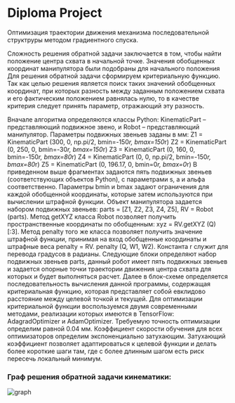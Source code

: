 <h1>Diploma Project</h2>

Оптимизация траектории движения механизма последовательной структруры методом градиентного спуска.

Сложность решения обратной задачи заключается в том, чтобы найти
положение центра схвата в начальной точке. Значения обобщенных координат
манипулятора были подобраны для начального положения
Для решения обратной задачи сформируем критериальную функцию.
Так как целью решения является поиск таких значений обобщенных
координат, при которых разность между заданным положением схвата и его
фактическим положением равнялась нулю, то в качестве критерия следует
принять параметр, отражающий эту разность.

Вначале алгоритма определяются классы Python:
KinematicPart – представляющий подвижное звено, и Robot – представляющий
манипулятор. Параметры подвижных звеньев заданы в мм:
Z1 = KinematicPart (300, 0, np.pi/2, bmin=-150*r, bmax=150*r)
Z2 = KinematicPart (0, 250, 0, bmin=-30*r, bmax=150*r)
Z3 = KinematicPart (0, 160, 0, bmin=-150*r, bmax=80*r)
Z4 = KinematicPart (0, 0, np.pi/2, bmin=-150*r, bmax=80*r)
Z5 = KinematicPart (0, 196.17, 0, bmin=0*r, bmax=0*r)
В приведенном выше фрагментах задаются пять подвижных звеньев
(соответствующих объектов Python), с параметрами s, a и альфа
соответственно.
Параметры bmin и bmax задают ограничения для каждой обобщенной
координаты, которые затем используются при вычислении штрафной
функции. Объект манипулятора задается набором подвижных звеньев: parts =
[Z1, Z2, Z3, Z4, Z5], RV = Robot (parts). Метод getXYZ класса Robot позволяет
получить пространственные координаты по обобщенным: xyz = RV.getXYZ
(Q) [:3]. Метод penalty того же класса позволяет получить значение штрафной
функции, принимая на вход обобщенные координаты и штрафные веса penalty
= RV. penalty (Q, W1, W2).
Константа r служит для перевода градусов в радианы. Следующие
блоки определяют набор подвижных звеньев parts, данный робот имеет пять
подвижных звеньев и задается опорные точки траектории движения центра
схвата для которых и будет выполняться расчет.
Далее в блок-схеме определяется последовательность вычисления
данной программы, содержащая критериальная функцию, которая
представляет собой евклидово расстояние между целевой точкой и текущей.
Для оптимизации критериальной функции воспользуемся двумя
современными методами, реализации которых имеются в TensorFlow:
AdagradOptimizer и AdamOptimizer. Требуемую точность оптимизации 
определим равной 0.04 мм. Коэффициент скорости обучения для всех
оптимизаторов определим экспоненциально затухающим.
Затухающий коэффициент позволяет адаптироваться к целевой функции и делать более короткие шаги там, где с
более длинным шагом есть риск пересечь локальный минимум.

<h3>Граф решения обратной задачи кинематики:</h3>

![graph](https://github.com/bishop777-sys/PythonTensorFlowOptimization/blob/master/graph.png)


